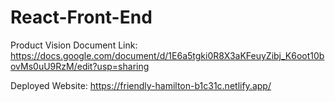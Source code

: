 # React-Front-End

Product Vision Document Link:
https://docs.google.com/document/d/1E6a5tgki0R8X3aKFeuyZibj_K6oot10bovMs0uU9RzM/edit?usp=sharing

Deployed Website:
https://friendly-hamilton-b1c31c.netlify.app/
